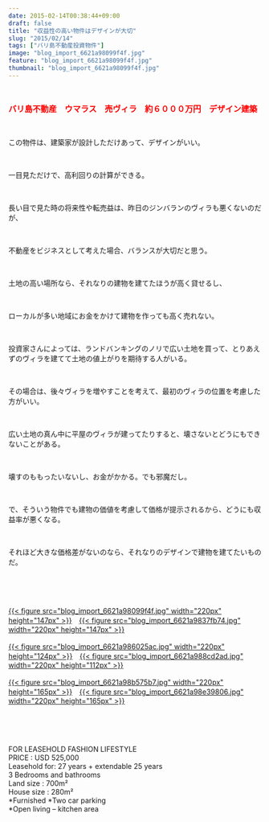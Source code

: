 ```yaml
---
date: 2015-02-14T00:38:44+09:00
draft: false
title: "収益性の高い物件はデザインが大切"
slug: "2015/02/14"
tags: ["バリ島不動産投資物件"]
image: "blog_import_6621a98099f4f.jpg"
feature: "blog_import_6621a98099f4f.jpg"
thumbnail: "blog_import_6621a98099f4f.jpg"
---
```

<br/><p><font color="#ff0000" size="3"><strong>バリ島不動産　ウマラス　売ヴィラ　約６０００万円　デザイン建築</strong></font></p><br/><p>この物件は、建築家が設計しただけあって、デザインがいい。</p><br/><p>一目見ただけで、高利回りの計算ができる。</p><br/><p>長い目で見た時の将来性や転売益は、昨日のジンバランのヴィラも悪くないのだが、</p><br/><p>不動産をビジネスとして考えた場合、バランスが大切だと思う。</p><br/><p>土地の高い場所なら、それなりの建物を建てたほうが高く貸せるし、</p><br/><p>ローカルが多い地域にお金をかけて建物を作っても高く売れない。</p><br/><p>投資家さんによっては、ランドバンキングのノリで広い土地を買って、とりあえずのヴィラを建てて土地の値上がりを期待する人がいる。</p><br/><p>その場合は、後々ヴィラを増やすことを考えて、最初のヴィラの位置を考慮した方がいい。</p><br/><p>広い土地の真ん中に平屋のヴィラが建ってたりすると、壊さないとどうにもできないことがある。</p><br/><p>壊すのももったいないし、お金がかかる。でも邪魔だし。</p><br/><p>で、そういう物件でも建物の価値を考慮して価格が提示されるから、どうにも収益率が悪くなる。</p><br/><p>それほど大きな価格差がないのなら、それなりのデザインで建物を建てたいものだ。</p><br/><br/><br/><p><a href="blog_import_6621a981d72fa.jpg">{{< figure src="blog_import_6621a98099f4f.jpg" width="220px" height="147px" >}}</a>　<a href="blog_import_6621a984b45d7.jpg">{{< figure src="blog_import_6621a9837fb74.jpg" width="220px" height="147px" >}}</a><br/><br/><a href="blog_import_6621a9873bcfd.jpg">{{< figure src="blog_import_6621a986025ac.jpg" width="220px" height="124px" >}}</a>　<a href="blog_import_6621a98a0e48e.jpg">{{< figure src="blog_import_6621a988cd2ad.jpg" width="220px" height="112px" >}}</a><br/><br/><a href="blog_import_6621a98c8cabe.jpg">{{< figure src="blog_import_6621a98b575b7.jpg" width="220px" height="165px" >}}</a>　<a href="blog_import_6621a98f6d991.jpg">{{< figure src="blog_import_6621a98e39806.jpg" width="220px" height="165px" >}}</a><br/><br/><br/></p><br/><p>FOR LEASEHOLD FASHION LIFESTYLE<br/>PRICE : USD 525,000    <br/>Leasehold for: 27 years + extendable 25 years     <br/>3 Bedrooms and bathrooms    <br/>Land size  : 700m²  <br/>House size  : 280m²  <br/>*Furnished  *Two car parking    <br/>*Open living – kitchen area</p><br/><br/><br/><br/><br/>

